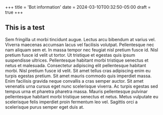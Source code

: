 +++
title = 'Bot information'
date = 2024-03-10T00:32:50-05:00
draft = true
+++

## This is a test

Sem fringilla ut morbi tincidunt augue. Lectus arcu bibendum at varius vel. Viverra maecenas accumsan lacus vel facilisis volutpat. Pellentesque nec nam aliquam sem et. In massa tempor nec feugiat nisl pretium fusce id. Nisl pretium fusce id velit ut tortor. Ut tristique et egestas quis ipsum suspendisse ultrices. Pellentesque habitant morbi tristique senectus et netus et malesuada. Consectetur adipiscing elit pellentesque habitant morbi. Nisl pretium fusce id velit. Sit amet tellus cras adipiscing enim eu turpis egestas pretium. Sit amet mauris commodo quis imperdiet massa. Enim facilisis gravida neque convallis a cras semper auctor. Sit amet venenatis urna cursus eget nunc scelerisque viverra. Ac turpis egestas sed tempus urna et pharetra pharetra massa. Mauris pellentesque pulvinar pellentesque habitant morbi tristique senectus et netus. Metus vulputate eu scelerisque felis imperdiet proin fermentum leo vel. Sagittis orci a scelerisque purus semper eget duis at.